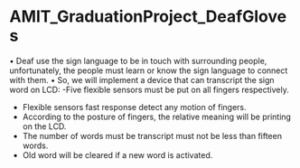 # AMIT_GraduationProject_DeafGloves
• Deaf use the sign language to be in touch with surrounding people, 
unfortunately, the people must learn or know the sign language to 
connect with them.
  • So, we will implement a device that can transcript the sign word on 
LCD:
-Five flexible sensors must be put on all fingers respectively.
- Flexible sensors fast response detect any motion of fingers.
- According to the posture of fingers, the relative meaning will 
be printing on the LCD.
- The number of words must be transcript must not be less than 
fifteen words.
- Old word will be cleared if a new word is activated.
